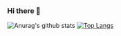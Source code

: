 ### Hi there 👋
![Anurag's github stats](https://github-readme-stats.vercel.app/api?username=AntonMZ&show_icons=true&theme=radical)
[![Top Langs](https://github-readme-stats.vercel.app/api/top-langs/?username=AntonMZ&layout=compact)](https://github.com/anuraghazra/github-readme-stats)

<!--
**AntonMZ/AntonMZ** is a ✨ _special_ ✨ repository because its `README.md` (this file) appears on your GitHub profile.

Here are some ideas to get you started:

- 🔭 I’m currently working on ...
- 🌱 I’m currently learning ...
- 👯 I’m looking to collaborate on ...
- 🤔 I’m looking for help with ...
- 💬 Ask me about ...
- 📫 How to reach me: ...
- 😄 Pronouns: ...
- ⚡ Fun fact: ...
-->
